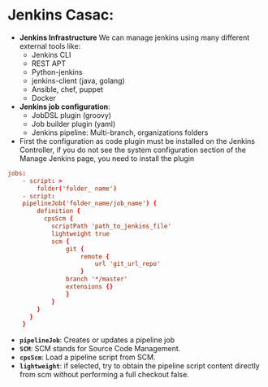 # Jenkins Casac:
- **Jenkins Infrastructure** We can manage jenkins using many different external tools like:
    - Jenkins CLI
    - REST APT
    - Python-jenkins
    - jenkins-client (java, golang)
    - Ansible, chef, puppet
    - Docker
- **Jenkins job configuration**:
    - JobDSL plugin (groovy)
    - Job builder plugin (yaml)
    - Jenkins pipeline: Multi-branch, organizations folders
- First the configuration as code plugin must be installed on the Jenkins Controller, if you do not see the system configuration section of the Manage Jenkins page, you need to install the plugin
```conf 
jobs:
    - script: >
        folder('folder_ name')
    - script:
    pipelineJob('folder_name/job_name') {
        definition {
          cpsScm {
            scriptPath 'path_to_jenkins_file'
            lightweight true
            scm {
                git {
                    remote {
                        url 'git_url_repo'
                    }
                branch '*/master'
                extensions {}
                }
            }
        }
      }
    }
```
- **`pipelineJob`**: Creates or updates a pipeline job
- **`SCM`**: SCM stands for Source Code Management.
- **`cpsScm`**: Load a pipeline script from SCM.
- **`lightweight`**: if selected, try to obtain the pipeline script content directly from scm without performing a full checkout false.
